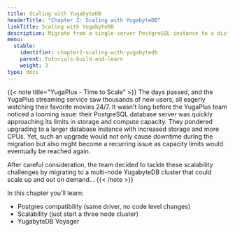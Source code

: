 ```yaml
---
title: Scaling with YugabyteDB
headerTitle: "Chapter 2: Scaling with YugabyteDB"
linkTitle: Scaling with YugabyteDB
description: Migrate from a single-server PostgreSQL instance to a distributed YugabyteDB cluster
menu:
  stable:
    identifier: chapter2-scaling-with-yugabytedb
    parent: tutorials-build-and-learn
    weight: 3
type: docs
---
```


{{< note title="YugaPlus - Time to Scale" >}}
The days passed, and the YugaPlus streaming service saw thousands of new users, all eagerly watching their favorite movies 24/7. It wasn't long before the YugaPlus team noticed a looming issue: their PostgreSQL database server was quickly approaching its limits in storage and compute capacity. They pondered upgrading to a larger database instance with increased storage and more CPUs. Yet, such an upgrade would not only cause downtime during the migration but also might become a recurring issue as capacity limits would eventually be reached again.

After careful consideration, the team decided to tackle these scalability challenges by migrating to a multi-node YugabyteDB cluster that could scale up and out on demand...
{{< /note >}}

In this chapter you'll learn:

* Postgres compatibility (same driver, no code level changes)
* Scalability (just start a three node cluster)
* YugabyteDB Voyager
